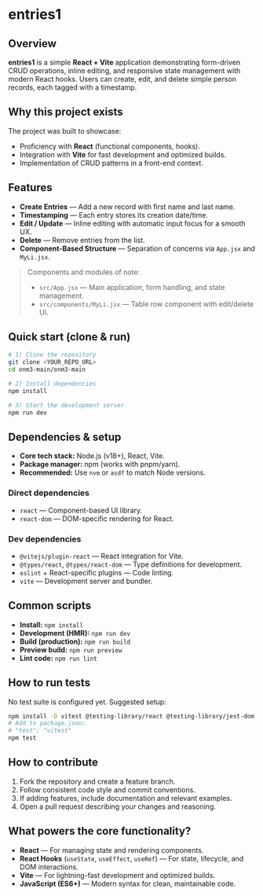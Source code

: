 # entries1

## Overview
**entries1** is a simple **React + Vite** application demonstrating form-driven CRUD operations, inline editing, and responsive state management with modern React hooks. Users can create, edit, and delete simple person records, each tagged with a timestamp.

## Why this project exists
The project was built to showcase:
- Proficiency with **React** (functional components, hooks).
- Integration with **Vite** for fast development and optimized builds.
- Implementation of CRUD patterns in a front-end context.

## Features
- **Create Entries** — Add a new record with first name and last name.
- **Timestamping** — Each entry stores its creation date/time.
- **Edit / Update** — Inline editing with automatic input focus for a smooth UX.
- **Delete** — Remove entries from the list.
- **Component-Based Structure** — Separation of concerns via `App.jsx` and `MyLi.jsx`.

> Components and modules of note:
> - `src/App.jsx` — Main application, form handling, and state management.
> - `src/components/MyLi.jsx` — Table row component with edit/delete UI.

## Quick start (clone & run)
```bash
# 1) Clone the repository
git clone <YOUR_REPO_URL>
cd onm3-main/onm3-main

# 2) Install dependencies
npm install

# 3) Start the development server
npm run dev
```

## Dependencies & setup
- **Core tech stack:** Node.js (v18+), React, Vite.
- **Package manager:** npm (works with pnpm/yarn).
- **Recommended:** Use `nvm` or `asdf` to match Node versions.

### Direct dependencies
- `react` — Component-based UI library.
- `react-dom` — DOM-specific rendering for React.

### Dev dependencies
- `@vitejs/plugin-react` — React integration for Vite.
- `@types/react`, `@types/react-dom` — Type definitions for development.
- `eslint` + React-specific plugins — Code linting.
- `vite` — Development server and bundler.

## Common scripts
- **Install:** `npm install`
- **Development (HMR):** `npm run dev`
- **Build (production):** `npm run build`
- **Preview build:** `npm run preview`
- **Lint code:** `npm run lint`

## How to run tests
No test suite is configured yet. Suggested setup:
```bash
npm install -D vitest @testing-library/react @testing-library/jest-dom jsdom
# Add to package.json:
# "test": "vitest"
npm test
```

## How to contribute
1. Fork the repository and create a feature branch.
2. Follow consistent code style and commit conventions.
3. If adding features, include documentation and relevant examples.
4. Open a pull request describing your changes and reasoning.

## What powers the core functionality?
- **React** — For managing state and rendering components.
- **React Hooks** (`useState`, `useEffect`, `useRef`) — For state, lifecycle, and DOM interactions.
- **Vite** — For lightning-fast development and optimized builds.
- **JavaScript (ES6+)** — Modern syntax for clean, maintainable code.
